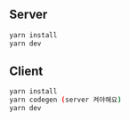 ## Server

```bash
yarn install
yarn dev
```

## Client

```bash
yarn install
yarn codegen (server 켜야해요)
yarn dev
```
